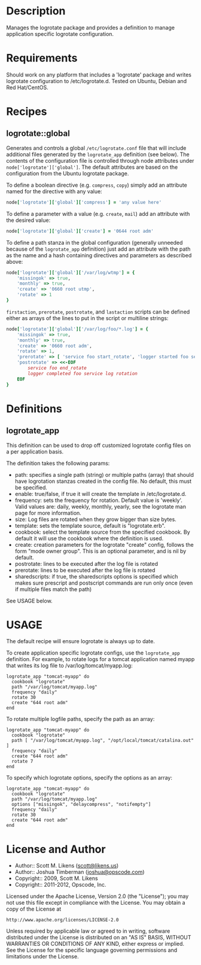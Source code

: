 Description
===========

Manages the logrotate package and provides a definition to manage
application specific logrotate configuration.

Requirements
============

Should work on any platform that includes a 'logrotate' package and
writes logrotate configuration to /etc/logrotate.d. Tested on Ubuntu,
Debian and Red Hat/CentOS.

Recipes
=======

## logrotate::global

Generates and controls a global `/etc/logrotate.conf` file that will include
additional files generated by the `logrotate_app` definition (see below). The
contents of the configuration file is controlled through node attributes under
`node['logrotate']['global']`. The default attributes are based on the
configuration from the Ubuntu logrotate package.

To define a boolean directive (e.g. `compress`, `copy`) simply add an attribute
named for the directive with any value:

```ruby
node['logrotate']['global']['compress'] = 'any value here'
```

To define a parameter with a value (e.g. `create`, `mail`) add an attribute
with the desired value:

```ruby
node['logrotate']['global']['create'] = '0644 root adm'
```

To define a path stanza in the global configuration (generally unneeded because
of the `logrotate_app` definition) just add an attribute with the path as the
name and a hash containing directives and parameters as described above:

```ruby
node['logrotate']['global']['/var/log/wtmp'] = {
    'missingok' => true,
    'monthly' => true,
    'create' => '0660 root utmp', 
    'rotate' => 1
}
```

`firstaction`, `prerotate`, `postrotate`, and `lastaction` scripts can be defined either
as arrays of the lines to put in the script or multiline strings:

```ruby
node['logrotate']['global']['/var/log/foo/*.log'] = {
    'missingok' => true,
    'monthly' => true,
    'create' => '0660 root adm', 
    'rotate' => 1,
    'prerotate' => [ 'service foo start_rotate', 'logger started foo service log rotation' ],
    'postrotate' => <<-EOF
        service foo end_rotate
        logger completed foo service log rotation
    EOF
}
```

Definitions
===========

## logrotate\_app

This definition can be used to drop off customized logrotate config
files on a per application basis.

The definition takes the following params:

* path: specifies a single path (string) or multiple paths (array)
  that should have logrotation stanzas created in the config file. No
  default, this must be specified.
* enable: true/false, if true it will create the template in
  /etc/logrotate.d.
* frequency: sets the frequency for rotation. Default value is
  'weekly'. Valid values are: daily, weekly, monthly, yearly, see the
  logrotate man page for more information.
* size: Log files are rotated when they grow bigger than size bytes.
* template: sets the template source, default is "logrotate.erb".
* cookbook: select the template source from the specified cookbook. By
  default it will use the cookbook where the definition is used.
* create: creation parameters for the logrotate "create" config,
  follows the form "mode owner group". This is an optional parameter,
  and is nil by default.
* postrotate: lines to be executed after the log file is rotated
* prerotate: lines to be executed after the log file is rotated
* sharedscripts: if true, the sharedscripts options is specified which
  makes sure prescript and postscript commands are run only once (even
  if multiple files match the path)

See USAGE below.

USAGE
====

The default recipe will ensure logrotate is always up to date.

To create application specific logrotate configs, use the
`logrotate_app` definition. For example, to rotate logs for a tomcat
application named myapp that writes its log file to
/var/log/tomcat/myapp.log:

    logrotate_app "tomcat-myapp" do
      cookbook "logrotate"
      path "/var/log/tomcat/myapp.log"
      frequency "daily"
      rotate 30
      create "644 root adm"
    end

To rotate multiple logfile paths, specify the path as an array:

    logrotate_app "tomcat-myapp" do
      cookbook "logrotate"
      path [ "/var/log/tomcat/myapp.log", "/opt/local/tomcat/catalina.out" ]
      frequency "daily"
      create "644 root adm"
      rotate 7
    end

To specify which logrotate options, specify the options as an array:

    logrotate_app "tomcat-myapp" do
      cookbook "logrotate"
      path "/var/log/tomcat/myapp.log"
      options ["missingok", "delaycompress", "notifempty"]
      frequency "daily"
      rotate 30
      create "644 root adm"
    end

License and Author
==================

- Author:: Scott M. Likens (<scott@likens.us>)
- Author:: Joshua Timberman (<joshua@opscode.com>)
- Copyright:: 2009, Scott M. Likens
- Copyright:: 2011-2012, Opscode, Inc.

Licensed under the Apache License, Version 2.0 (the "License");
you may not use this file except in compliance with the License.
You may obtain a copy of the License at

    http://www.apache.org/licenses/LICENSE-2.0

Unless required by applicable law or agreed to in writing, software
distributed under the License is distributed on an "AS IS" BASIS,
WITHOUT WARRANTIES OR CONDITIONS OF ANY KIND, either express or implied.
See the License for the specific language governing permissions and
limitations under the License.

